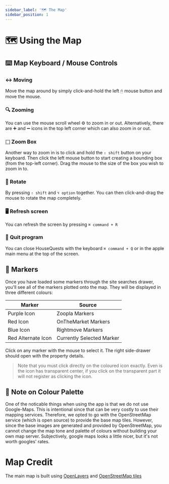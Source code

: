 ```yaml
---
sidebar_label: '🗺 The Map'
sidebar_position: 1
---
```


# 🗺 Using the Map

## ⌨️ Map Keyboard / Mouse Controls

### ↔️ Moving

Move the map around by simply click-and-hold the left 🖱 mouse button and move the mouse.

### 🔍 Zooming

You can use the mouse scroll wheel ⚙️ to zoom in or out. Alternatively, there are ➕ and ➖ icons in the top left corner which can also zoom in or out.

### ⬚ Zoom Box

Another way to zoom in is to click and hold the `⇧ shift` button on your keyboard. Then click the left mouse button to start creating a bounding box (from the top-left corner). Drag the mouse to the size of the box you wish to zoom in to. 

### 🔄 Rotate

By pressing `⇧ shift` and `⌥ option` together. You can then click-and-drag the mouse to rotate the map completely.

### 🖥 Refresh screen

You can refresh the screen by pressing `⌘ command + R`

### 🚪 Quit program

You can close HouseQuests with the keyboard `⌘ command + Q` or in the apple main menu at the top of the screen.

## 📍 Markers

Once you have loaded some markers through the site searches drawer, you'll see all of the markers plotted onto the map. They will be displayed in three different colours:

| Marker | Source |
| --- | --- |
| Purple Icon | Zoopla Markers |
| Red Icon | OnTheMarket Markers |
| Blue Icon | Rightmove Markers |
| Red Alternate Icon | Currently Selected Marker |

Click on any marker with the mouse to select it. The right side-drawer should open with the property details. 

> Note that you must click directly on the coloured icon exactly. Even is the icon has transparent center, if you click on the transparent part it will not register as clicking the icon.

## 🎨 Note on Colour Palette

One of the noticable things when using the app is that we do not use Google-Maps. This is intentional since that can be very costly to use their mapping services. Therefore, we opted to go with the OpenStreetMap service (which is open source) to provide the base map tiles. However, since the base images are generated and provided by OpenStreetMap, you cannot change the map tone and palette of colours without building your own map server. Subjectively, google maps looks a little nicer, but it's not worth googles' rates.

# Map Credit

The main map is built using [OpenLayers](https://openlayers.org/) and [OpenStreetMap tiles](https://www.openstreetmap.org/)